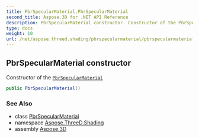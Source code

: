 ```yaml
---
title: PbrSpecularMaterial.PbrSpecularMaterial
second_title: Aspose.3D for .NET API Reference
description: PbrSpecularMaterial constructor. Constructor of the PbrSpecularMaterial
type: docs
weight: 10
url: /net/aspose.threed.shading/pbrspecularmaterial/pbrspecularmaterial/
---
```

## PbrSpecularMaterial constructor

Constructor of the [`PbrSpecularMaterial`](../)

```csharp
public PbrSpecularMaterial()
```

### See Also

* class [PbrSpecularMaterial](../)
* namespace [Aspose.ThreeD.Shading](../../pbrspecularmaterial/)
* assembly [Aspose.3D](../../../)


